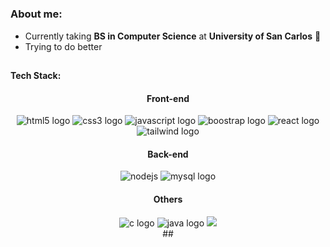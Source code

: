 #
### About me:
- Currently taking **BS in Computer Science** at **University of San Carlos** 🔰
- Trying to do better 
##

<b>Tech Stack: </b>
<div align="center">
    
#### Front-end
<div>
    <img src="https://img.shields.io/badge/HTML5-E34F26?logo=html5&logoColor=white&style=for-the-badge" alt="html5 logo"/>
    <img src="https://img.shields.io/badge/CSS3-1572B6?logo=css3&logoColor=white&style=for-the-badge" alt="css3 logo"/>
    <img src="https://img.shields.io/badge/JavaScript-F7DF1E?logo=javascript&logoColor=black&style=for-the-badge" alt="javascript logo"/>
    <img src="https://img.shields.io/badge/Bootstrap-563D7C?style=for-the-badge&logo=bootstrap&logoColor=white" alt="boostrap logo">
    <img src="https://img.shields.io/badge/react-%2320232a.svg?style=for-the-badge&logo=react&logoColor=%2361DAFB" alt="react logo">
    <img src="https://img.shields.io/badge/tailwindcss-%2338B2AC.svg?style=for-the-badge&logo=tailwind-css&logoColor=white" alt="tailwind logo">
</div>

#### Back-end
<div>
    <img src="https://img.shields.io/badge/Node.js-339933?logo=nodedotjs&logoColor=white&style=for-the-badge" alt="nodejs"/>
    <img src="https://img.shields.io/badge/MySQL-005C84?style=for-the-badge&logo=mysql&logoColor=white" alt="mysql logo">
</div>

#### Others
<div>
    <img src="https://img.shields.io/badge/C-00599C?style=for-the-badge&logo=c&logoColor=white" alt="c logo">
    <img src="https://img.shields.io/badge/java-%23ED8B00.svg?style=for-the-badge&logo=openjdk&logoColor=white" alt="java logo">
    <img src="https://img.shields.io/badge/figma-%23F24E1E.svg?style=for-the-badge&logo=figma&logoColor=white)">
</div>
##
</div>


